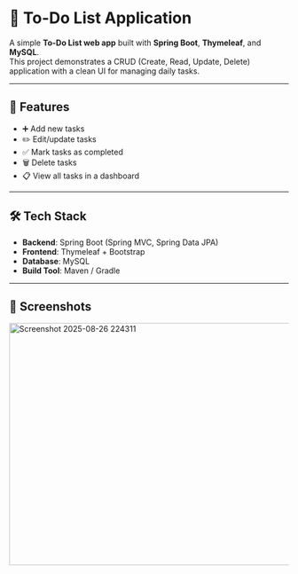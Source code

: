 # 📝 To-Do List Application  

A simple **To-Do List web app** built with **Spring Boot**, **Thymeleaf**, and **MySQL**.  
This project demonstrates a CRUD (Create, Read, Update, Delete) application with a clean UI for managing daily tasks.  

---

## 🚀 Features  
- ➕ Add new tasks  
- ✏️ Edit/update tasks  
- ✅ Mark tasks as completed  
- 🗑️ Delete tasks  
- 📋 View all tasks in a dashboard  

---

## 🛠️ Tech Stack  
- **Backend**: Spring Boot (Spring MVC, Spring Data JPA)  
- **Frontend**: Thymeleaf + Bootstrap  
- **Database**: MySQL  
- **Build Tool**: Maven / Gradle  

---

## 📸 Screenshots

<img width="959" height="437" alt="Screenshot 2025-08-26 224311" src="https://github.com/user-attachments/assets/b561f5f0-11ae-4155-b441-d261bf63f0fb" />


